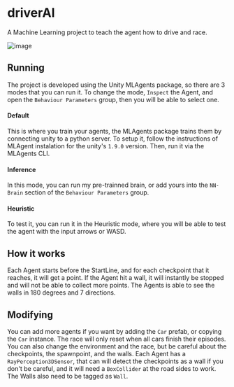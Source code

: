 # driverAI
A Machine Learning project to teach the agent how to drive and race.

![image](https://user-images.githubusercontent.com/7780770/113525830-8806b380-958d-11eb-9f6c-b683f8db6b52.png)


## Running

The project is developed using the Unity MLAgents package, so there are 3 modes that you can run it. To change the mode, `Inspect` the Agent, and open the `Behaviour Parameters` group, then you will be able to select one.

#### Default

This is where you train your agents, the MLAgents package trains them by connecting unity to a python server. 
To setup it, follow the instructions of MLAgent instalation for the unity's `1.9.0` version.
Then, run it via the MLAgents CLI.

#### Inference

In this mode, you can run my pre-trainned brain, or add yours into the `NN-Brain` section of the `Behaviour Parameters` group.

#### Heuristic

To test it, you can run it in the Heuristic mode, where you will be able to test the agent with the input arrows or WASD.

## How it works

Each Agent starts before the StartLine, and for each checkpoint that it reaches, it will get a point. 
If the Agent hit a wall, it will instantly be stopped and will not be able to collect more points.
The Agents is able to see the walls in 180 degrees and 7 directions.

## Modifying

You can add more agents if you want by adding the `Car` prefab, or copying the `Car` instance. The race will only reset when all cars finish their episodes.
You can also change the environment and the race, but be careful about the checkpoints, the spawnpoint, and the walls.
Each Agent has a `RayPerception3DSensor`, that can will detect the checkpoints as a wall if you don't be careful, and it will need a `BoxCollider` at the road sides to work.
The Walls also need to be tagged as `Wall`.


